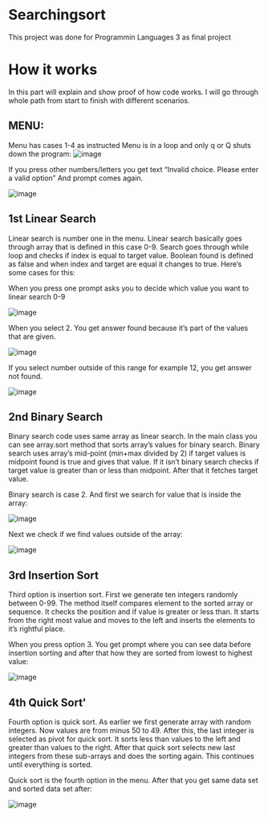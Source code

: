 # Searchingsort
This project was done for Programmin Languages 3 as final project

# How it works
In this part will explain and show proof of how code works. I will go through whole path from start to finish with different scenarios.
## MENU:
Menu has cases 1-4 as instructed Menu is in a loop and only q or Q shuts down the program:
![image](https://github.com/Karppimc/Searchingsort/assets/54446639/eccdb96a-9bb6-4a7b-8bef-a23ec9f6f77e)

If you press other numbers/letters you get text “Invalid choice. Please enter a valid option” And prompt comes again.

![image](https://github.com/Karppimc/Searchingsort/assets/54446639/97ef4e66-77a9-40d9-81d3-854555ae5d62)

## 1st Linear Search
Linear search is number one in the menu. Linear search basically goes through array that is defined in this case 0-9. Search goes through while loop and checks if index is equal to target value. Boolean found is defined as false and when index and target are equal it changes to true. Here’s some cases for this:

When you press one prompt asks you to decide which value you want to linear search 0-9

![image](https://github.com/Karppimc/Searchingsort/assets/54446639/7e421317-42f9-45b9-aa6a-561965a6bbd4)

When you select 2. You get answer found because it’s part of the values that are given.

![image](https://github.com/Karppimc/Searchingsort/assets/54446639/a2046f1e-51be-416e-8a4c-f461b6bff351)

If you select number outside of this range for example 12, you get answer not found.

![image](https://github.com/Karppimc/Searchingsort/assets/54446639/c08a4a68-bc3e-49ed-89f5-efcb574bce53)

## 2nd Binary Search
Binary search code uses same array as linear search. In the main class you can see array.sort method that sorts array’s values for binary search. Binary search uses array’s mid-point (min+max divided by 2) if target values is midpoint found is true and gives that value. If it isn’t binary search checks if target value is greater than or less than midpoint. After that it fetches target value.

Binary search is case 2. And first we search for value that is inside the array:

![image](https://github.com/Karppimc/Searchingsort/assets/54446639/c36f52ce-a043-42ab-8d4d-5f5d970529e9)

Next we check if we find values outside of the array:

![image](https://github.com/Karppimc/Searchingsort/assets/54446639/2a59f03a-5a3b-402c-877d-dd6d93165f8c)

## 3rd Insertion Sort
Third option is insertion sort. First we generate ten integers randomly between 0-99. The method itself compares element to the sorted array or sequence. It checks the position and if value is greater or less than. It starts from the right most value and moves to the left and inserts the elements to it’s rightful place.

When you press option 3. You get prompt where you can see data before insertion sorting and after that how they are sorted from lowest to highest value:

![image](https://github.com/Karppimc/Searchingsort/assets/54446639/e53c269e-f9d7-4795-b0d4-c3abe569ce40)

## 4th Quick Sort'
Fourth option is quick sort. As earlier we first generate array with random integers. Now values are from minus 50 to 49. After this, the last integer is selected as pivot for quick sort. It sorts less than values to the left and greater than values to the right. After that quick sort selects new last integers from these sub-arrays and does the sorting again. This continues until everything is sorted.

Quick sort is the fourth option in the menu. After that you get same data set and sorted data set after:

![image](https://github.com/Karppimc/Searchingsort/assets/54446639/6acc1565-a796-47de-b2bd-58baba9e2a46)










